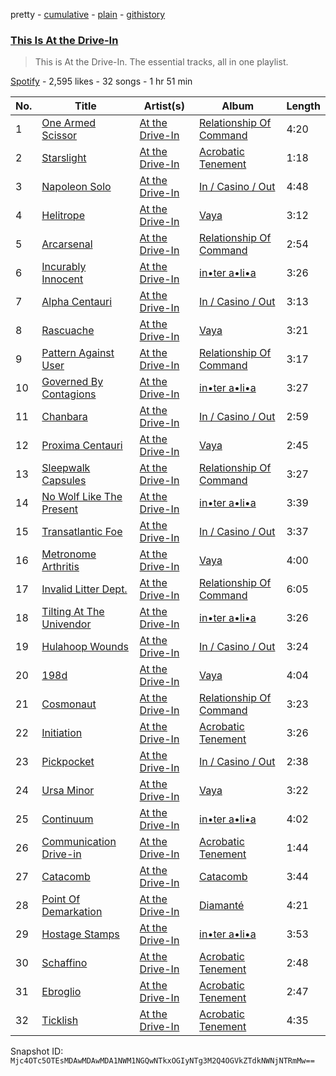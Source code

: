 pretty - [cumulative](/playlists/cumulative/37i9dQZF1DZ06evO3k8WTC.md) - [plain](/playlists/plain/37i9dQZF1DZ06evO3k8WTC) - [githistory](https://github.githistory.xyz/mackorone/spotify-playlist-archive/blob/main/playlists/plain/37i9dQZF1DZ06evO3k8WTC)

### [This Is At the Drive\-In](https://open.spotify.com/playlist/37i9dQZF1DZ06evO3k8WTC)

> This is At the Drive\-In\. The essential tracks, all in one playlist.

[Spotify](https://open.spotify.com/user/spotify) - 2,595 likes - 32 songs - 1 hr 51 min

| No. | Title | Artist(s) | Album | Length |
|---|---|---|---|---|
| 1 | [One Armed Scissor](https://open.spotify.com/track/1lg8iruuIfdRL20TMmHRzJ) | [At the Drive\-In](https://open.spotify.com/artist/5E2rtn57BM2WPjwak4kGd5) | [Relationship Of Command](https://open.spotify.com/album/0x6Y2eA8Boakdrq9x2agdF) | 4:20 |
| 2 | [Starslight](https://open.spotify.com/track/6XHu2Gur3kT47rkSWMC93p) | [At the Drive\-In](https://open.spotify.com/artist/5E2rtn57BM2WPjwak4kGd5) | [Acrobatic Tenement](https://open.spotify.com/album/7xnsCIwWMRVaVGFORsRfxP) | 1:18 |
| 3 | [Napoleon Solo](https://open.spotify.com/track/34q1w3Eh0vocZj0FOtVQAS) | [At the Drive\-In](https://open.spotify.com/artist/5E2rtn57BM2WPjwak4kGd5) | [In / Casino / Out](https://open.spotify.com/album/35qZXJifEQcpWnKP6E4oNv) | 4:48 |
| 4 | [Helitrope](https://open.spotify.com/track/6J7fIRcmQ7oLtSLmcQX3kk) | [At the Drive\-In](https://open.spotify.com/artist/5E2rtn57BM2WPjwak4kGd5) | [Vaya](https://open.spotify.com/album/1dQADTXF672pzeJPcRwjbs) | 3:12 |
| 5 | [Arcarsenal](https://open.spotify.com/track/2IHmR8p2poiSaS3cgBKmOt) | [At the Drive\-In](https://open.spotify.com/artist/5E2rtn57BM2WPjwak4kGd5) | [Relationship Of Command](https://open.spotify.com/album/0x6Y2eA8Boakdrq9x2agdF) | 2:54 |
| 6 | [Incurably Innocent](https://open.spotify.com/track/6r4qdXgCys0VC22dmMdpwn) | [At the Drive\-In](https://open.spotify.com/artist/5E2rtn57BM2WPjwak4kGd5) | [in•ter a•li•a](https://open.spotify.com/album/3Ka6oBfQ6rdAvQ1kK9KYvX) | 3:26 |
| 7 | [Alpha Centauri](https://open.spotify.com/track/2x8kLwGz0RiL2Tos882nZt) | [At the Drive\-In](https://open.spotify.com/artist/5E2rtn57BM2WPjwak4kGd5) | [In / Casino / Out](https://open.spotify.com/album/35qZXJifEQcpWnKP6E4oNv) | 3:13 |
| 8 | [Rascuache](https://open.spotify.com/track/2VzLvjB0nNqqiVVWKFDV0n) | [At the Drive\-In](https://open.spotify.com/artist/5E2rtn57BM2WPjwak4kGd5) | [Vaya](https://open.spotify.com/album/1dQADTXF672pzeJPcRwjbs) | 3:21 |
| 9 | [Pattern Against User](https://open.spotify.com/track/3PERap2TPq6ZiJzkjdeP0T) | [At the Drive\-In](https://open.spotify.com/artist/5E2rtn57BM2WPjwak4kGd5) | [Relationship Of Command](https://open.spotify.com/album/0x6Y2eA8Boakdrq9x2agdF) | 3:17 |
| 10 | [Governed By Contagions](https://open.spotify.com/track/3GdvFtZvR2m9fVldPcbYEX) | [At the Drive\-In](https://open.spotify.com/artist/5E2rtn57BM2WPjwak4kGd5) | [in•ter a•li•a](https://open.spotify.com/album/3Ka6oBfQ6rdAvQ1kK9KYvX) | 3:27 |
| 11 | [Chanbara](https://open.spotify.com/track/5Gh7uZTnZx3bpCyGaY7wpt) | [At the Drive\-In](https://open.spotify.com/artist/5E2rtn57BM2WPjwak4kGd5) | [In / Casino / Out](https://open.spotify.com/album/35qZXJifEQcpWnKP6E4oNv) | 2:59 |
| 12 | [Proxima Centauri](https://open.spotify.com/track/0UN5gnkNRusYyOcFIEP8f7) | [At the Drive\-In](https://open.spotify.com/artist/5E2rtn57BM2WPjwak4kGd5) | [Vaya](https://open.spotify.com/album/1dQADTXF672pzeJPcRwjbs) | 2:45 |
| 13 | [Sleepwalk Capsules](https://open.spotify.com/track/3S59EdH9sqkEewzw9ucbna) | [At the Drive\-In](https://open.spotify.com/artist/5E2rtn57BM2WPjwak4kGd5) | [Relationship Of Command](https://open.spotify.com/album/0x6Y2eA8Boakdrq9x2agdF) | 3:27 |
| 14 | [No Wolf Like The Present](https://open.spotify.com/track/3SOnqTBVSYTKmqbIBf6OPV) | [At the Drive\-In](https://open.spotify.com/artist/5E2rtn57BM2WPjwak4kGd5) | [in•ter a•li•a](https://open.spotify.com/album/3Ka6oBfQ6rdAvQ1kK9KYvX) | 3:39 |
| 15 | [Transatlantic Foe](https://open.spotify.com/track/6dryGcKWMxgy3cFtzsoZkC) | [At the Drive\-In](https://open.spotify.com/artist/5E2rtn57BM2WPjwak4kGd5) | [In / Casino / Out](https://open.spotify.com/album/35qZXJifEQcpWnKP6E4oNv) | 3:37 |
| 16 | [Metronome Arthritis](https://open.spotify.com/track/6qNexfLfNiGD3RPiaUvqNT) | [At the Drive\-In](https://open.spotify.com/artist/5E2rtn57BM2WPjwak4kGd5) | [Vaya](https://open.spotify.com/album/1dQADTXF672pzeJPcRwjbs) | 4:00 |
| 17 | [Invalid Litter Dept.](https://open.spotify.com/track/10X9Qfib5tGIwM5wOXUa5G) | [At the Drive\-In](https://open.spotify.com/artist/5E2rtn57BM2WPjwak4kGd5) | [Relationship Of Command](https://open.spotify.com/album/0x6Y2eA8Boakdrq9x2agdF) | 6:05 |
| 18 | [Tilting At The Univendor](https://open.spotify.com/track/2XTkqT27bvrLZpuNI70DmH) | [At the Drive\-In](https://open.spotify.com/artist/5E2rtn57BM2WPjwak4kGd5) | [in•ter a•li•a](https://open.spotify.com/album/3Ka6oBfQ6rdAvQ1kK9KYvX) | 3:26 |
| 19 | [Hulahoop Wounds](https://open.spotify.com/track/3uwAwOdZubXp2xdN8t85cw) | [At the Drive\-In](https://open.spotify.com/artist/5E2rtn57BM2WPjwak4kGd5) | [In / Casino / Out](https://open.spotify.com/album/35qZXJifEQcpWnKP6E4oNv) | 3:24 |
| 20 | [198d](https://open.spotify.com/track/4YvaVYEOZdrpwd6HlalDXO) | [At the Drive\-In](https://open.spotify.com/artist/5E2rtn57BM2WPjwak4kGd5) | [Vaya](https://open.spotify.com/album/1dQADTXF672pzeJPcRwjbs) | 4:04 |
| 21 | [Cosmonaut](https://open.spotify.com/track/24aqWL70wk57xR2OfYnu37) | [At the Drive\-In](https://open.spotify.com/artist/5E2rtn57BM2WPjwak4kGd5) | [Relationship Of Command](https://open.spotify.com/album/0x6Y2eA8Boakdrq9x2agdF) | 3:23 |
| 22 | [Initiation](https://open.spotify.com/track/4MGBUqFoUnxiiiwXrFHRJJ) | [At the Drive\-In](https://open.spotify.com/artist/5E2rtn57BM2WPjwak4kGd5) | [Acrobatic Tenement](https://open.spotify.com/album/7xnsCIwWMRVaVGFORsRfxP) | 3:26 |
| 23 | [Pickpocket](https://open.spotify.com/track/7tXHRWpHsYH8Yy8w7v4N7d) | [At the Drive\-In](https://open.spotify.com/artist/5E2rtn57BM2WPjwak4kGd5) | [In / Casino / Out](https://open.spotify.com/album/35qZXJifEQcpWnKP6E4oNv) | 2:38 |
| 24 | [Ursa Minor](https://open.spotify.com/track/6xfIRp2iifXKbNYOUsLY76) | [At the Drive\-In](https://open.spotify.com/artist/5E2rtn57BM2WPjwak4kGd5) | [Vaya](https://open.spotify.com/album/1dQADTXF672pzeJPcRwjbs) | 3:22 |
| 25 | [Continuum](https://open.spotify.com/track/5z5DVvRd8Wkr9fWz8Pb64A) | [At the Drive\-In](https://open.spotify.com/artist/5E2rtn57BM2WPjwak4kGd5) | [in•ter a•li•a](https://open.spotify.com/album/3Ka6oBfQ6rdAvQ1kK9KYvX) | 4:02 |
| 26 | [Communication Drive\-in](https://open.spotify.com/track/3F3kBSAsSongfPxmwF83ln) | [At the Drive\-In](https://open.spotify.com/artist/5E2rtn57BM2WPjwak4kGd5) | [Acrobatic Tenement](https://open.spotify.com/album/7xnsCIwWMRVaVGFORsRfxP) | 1:44 |
| 27 | [Catacomb](https://open.spotify.com/track/57ZTyoRXlwQrhXZuq0cfCQ) | [At the Drive\-In](https://open.spotify.com/artist/5E2rtn57BM2WPjwak4kGd5) | [Catacomb](https://open.spotify.com/album/6rMTnk6gBiqzqKIvn1Ruj1) | 3:44 |
| 28 | [Point Of Demarkation](https://open.spotify.com/track/6v3MSw7N5mKTgKFjXtTwFo) | [At the Drive\-In](https://open.spotify.com/artist/5E2rtn57BM2WPjwak4kGd5) | [Diamanté](https://open.spotify.com/album/6lk1L7N4hCcDnNMaHKhAMf) | 4:21 |
| 29 | [Hostage Stamps](https://open.spotify.com/track/2brkhCo9HHjt3Z2ThG8eel) | [At the Drive\-In](https://open.spotify.com/artist/5E2rtn57BM2WPjwak4kGd5) | [in•ter a•li•a](https://open.spotify.com/album/3Ka6oBfQ6rdAvQ1kK9KYvX) | 3:53 |
| 30 | [Schaffino](https://open.spotify.com/track/1dYBzV2cObLLx8SLqx4hWT) | [At the Drive\-In](https://open.spotify.com/artist/5E2rtn57BM2WPjwak4kGd5) | [Acrobatic Tenement](https://open.spotify.com/album/7xnsCIwWMRVaVGFORsRfxP) | 2:48 |
| 31 | [Ebroglio](https://open.spotify.com/track/6lXXFgQwctMBep5lEWX7Ei) | [At the Drive\-In](https://open.spotify.com/artist/5E2rtn57BM2WPjwak4kGd5) | [Acrobatic Tenement](https://open.spotify.com/album/7xnsCIwWMRVaVGFORsRfxP) | 2:47 |
| 32 | [Ticklish](https://open.spotify.com/track/2mNBIB5IaWgCl9HPYrr5YM) | [At the Drive\-In](https://open.spotify.com/artist/5E2rtn57BM2WPjwak4kGd5) | [Acrobatic Tenement](https://open.spotify.com/album/7xnsCIwWMRVaVGFORsRfxP) | 4:35 |

Snapshot ID: `Mjc4OTc5OTEsMDAwMDAwMDA1NWM1NGQwNTkxOGIyNTg3M2Q4OGVkZTdkNWNjNTRmMw==`
